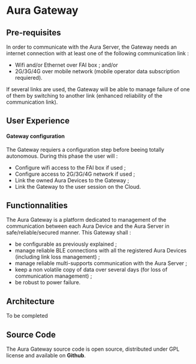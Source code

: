 # Aura Gateway

## Pre-requisites

In order to communicate with the Aura Server, the Gateway needs an internet connection with at least one of the following communication link :

* Wifi and/or Ethernet over FAI box ; and/or
* 2G/3G/4G over mobile network \(mobile operator data subscription requiered\).

If several links are used, the Gateway will be able to manage failure of one of them by switching to another link \(enhanced reliability of the communication link\).

## User Experience

#### Gateway configuration

The Gateway requiers a configuration step before beeing totally autonomous. During this phase the user will :

* Configure wifi access to the FAI box if used ;
* Configure access to 2G/3G/4G network if used ;
* Link the owned Aura Devices to the Gateway ;
* Link the Gateway to the user session on the Cloud. 

## Functionnalities

The Aura Gateway is a platform dedicated to management of the communication between each Aura Device and the Aura Server in safe/reliable/secured manner. This Gateway shall :

* be configurable as previously explained ;
* manage reliable BLE connections with all the registered Aura Devices \(including link loss management\) ;
* manage reliable multi-supports communication with the Aura Server ;
* keep a non volatile copy of data over several days \(for loss of communication management\) ;
* be robust to power failure.

## Architecture

To be completed

## Source Code

The Aura Gateway source code is open source, distributed under GPL license and available on **Github**.

